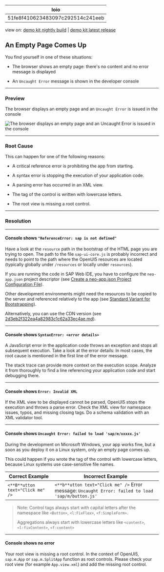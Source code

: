 <!-- copy51fe8f410623483097c292514c241eeb -->

| loio |
| -----|
| 51fe8f410623483097c292514c241eeb |

<div id="loio">

view on: [demo kit nightly build](https://openui5nightly.hana.ondemand.com/#/topic/51fe8f410623483097c292514c241eeb) | [demo kit latest release](https://openui5.hana.ondemand.com/#/topic/51fe8f410623483097c292514c241eeb)</div>

## An Empty Page Comes Up

You find yourself in one of these situations:

-   The browser shows an empty page: there's no content and no error message is displayed

-   An `Uncaught Error` message is shown in the developer console


***

### Preview

   
  
The browser displays an empty page and an `Uncaught Error` is issued in the console

 ![](loio873b3c2966e64bc2b080d8f4a5ae70fc_LowRes.png "The browser displays an empty page and an Uncaught Error is issued in
					the console") 

***

### Root Cause

This can happen for one of the following reasons:

-   A critical reference error is prohibiting the app from starting.

-   A syntax error is stopping the execution of your application code.

-   A parsing error has occurred in an XML view.

-   The tag of the control is written with lowercase letters.

-   The root view is missing a root control.


***

### Resolution

***

#### Console shows `"ReferenceError: sap is not defined"`

Have a look at the `resource` path in the bootstrap of the HTML page you are trying to open. The path to the file `sap-ui-core.js` is probably incorrect and needs to point to the path where the OpenUI5 resources are located \(typically globally under `/resources` or locally under `resources`\).

If you are running the code in SAP Web IDE, you have to configure the `neo-app.json` project descriptor \(see [Create a neo-app.json Project Configuration File](Create_a_neo-app.json_Project_Configuration_File_28fa753.md)\).

Other development environments might need the resources to be copied to the server and referenced relatively to the app \(see [Standard Variant for Bootstrapping](Standard_Variant_for_Bootstrapping_91f1f45.md)\).

Alternatively, you can use the CDN version \(see [2d3eb2f322ea4a82983c1c62a33ec4ae.md](_2d3eb2f.md)\).

***

#### Console shows `SyntaxError: <error details>`

A JavaScript error in the application code throws an exception and stops all subsequent execution. Take a look at the error details: In most cases, the root cause is mentioned in the first line of the error message.

The stack trace can provide more context on the execution scope. Analyze it from thoroughly to find a line referencing your application code and start debugging there.

***

#### Console shows `Error: Invalid XML`

If the XML view to be displayed cannot be parsed, OpenUI5 stops the execution and throws a parse error. Check the XML view for namespace issues, typos, and missing closing tags. Do a schema validation with an XML validator tool.

***

#### Console shows `Uncaught Error: failed to load 'sap/m/xxxxx.js'`

During the development on Microsoft Windows, your app works fine, but a soon as you deploy it on a Linux system, only an empty page comes up.

This could happen if you wrote the tag of the control with lowercase letters, because Linux systems use case-sensitive file names.

|Correct Example|Incorrect Example|
|---------------|-----------------|
| `<**B**utton text="Click me" />` | `<**b**utton text="Click me" />` Error message: `Uncaught Error: failed to load 'sap/m/button.js'` |

> Note:
> Control tags always start with capital letters after the namespace like `<Button>`, `<l:FixFlex>`, `<f:SimpleForm>`.
> 
> Aggregations always start with lowercase letters like `<content>`, `<l:fixContent>`, `<f:content>`
> 
> 

***

#### Console shows no error

Your root view is missing a root control. In the context of OpenUI5, `sap.m.App` or `sap.m.SplitApp` function as root controls. Please check your root view \(for example `App.view.xml`\) and add the missing root control.


